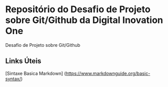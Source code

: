 # Repositório do Desafio de Projeto sobre Git/Github da Digital Inovation One
Desafio de Projeto sobre Git/Github

## Links Úteis
[Sintaxe Basica Markdown] (https://www.markdownguide.org/basic-syntax/)
